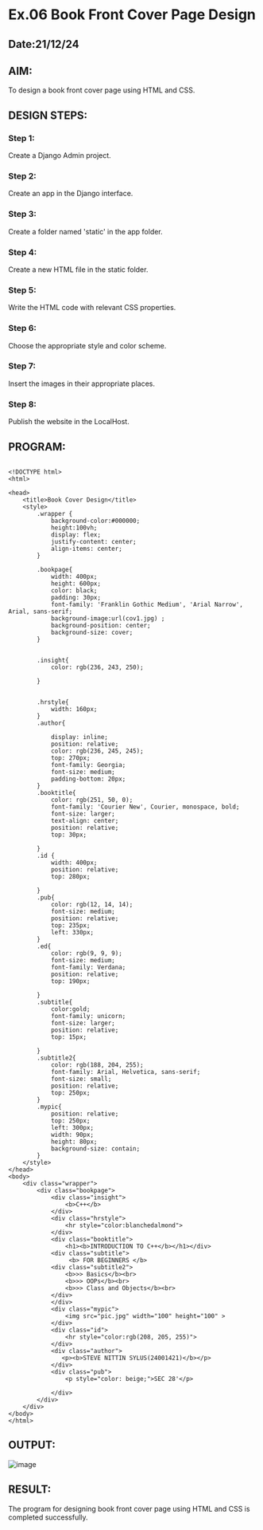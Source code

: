 # Ex.06 Book Front Cover Page Design
## Date:21/12/24

## AIM:
To design a book front cover page using HTML and CSS.

## DESIGN STEPS:

### Step 1:
Create a Django Admin project.

### Step 2:
Create an app in the Django interface.

### Step 3:
Create a folder named 'static' in the app folder.

### Step 4:
Create a new HTML file in the static folder.

### Step 5:
Write the HTML code with relevant CSS properties.

### Step 6:
Choose the appropriate style and color scheme.

### Step 7:
Insert the images in their appropriate places.

### Step 8:
Publish the website in the LocalHost.

## PROGRAM:
```

<!DOCTYPE html>
<html>

<head>
    <title>Book Cover Design</title>
    <style> 
        .wrapper {
            background-color:#000000;
            height:100vh;
            display: flex;
            justify-content: center;
            align-items: center;
        }
        
        .bookpage{
            width: 400px;
            height: 600px;
            color: black;
            padding: 30px;
            font-family: 'Franklin Gothic Medium', 'Arial Narrow', Arial, sans-serif;
            background-image:url(cov1.jpg) ;
            background-position: center;
            background-size: cover;
        }
            
        
        .insight{
            color: rgb(236, 243, 250);
        
        }
        
        
        .hrstyle{
            width: 160px;
        }
        .author{
        
            display: inline;
            position: relative;
            color: rgb(236, 245, 245);
            top: 270px;
            font-family: Georgia;
            font-size: medium;
            padding-bottom: 20px;
        }
        .booktitle{
            color: rgb(251, 50, 0);
            font-family: 'Courier New', Courier, monospace, bold;
            font-size: larger;
            text-align: center;
            position: relative;
            top: 30px;
        
        }
        .id {
            width: 400px;
            position: relative;
            top: 280px;
            
        }
        .pub{
            color: rgb(12, 14, 14);
            font-size: medium;
            position: relative;
            top: 235px;
            left: 330px;
        }
        .ed{
            color: rgb(9, 9, 9);
            font-size: medium;
            font-family: Verdana;
            position: relative;
            top: 190px;
        
        }
        .subtitle{
            color:gold;
            font-family: unicorn;
            font-size: larger;
            position: relative;
            top: 15px; 

        }
        .subtitle2{
            color: rgb(188, 204, 255);
            font-family: Arial, Helvetica, sans-serif;
            font-size: small;
            position: relative;
            top: 250px;
        }
        .mypic{
            position: relative;
            top: 250px;
            left: 300px;
            width: 90px;
            height: 80px;
            background-size: contain;
        }
    </style>
</head>
<body>
    <div class="wrapper">
        <div class="bookpage">
            <div class="insight">
                <b>C++</b>
            </div>
            <div class="hrstyle">
                <hr style="color:blanchedalmond">
            </div>
            <div class="booktitle">
                <h1><b>INTRODUCTION TO C++</b></h1></div>
            <div class="subtitle">
                 <b> FOR BEGINNERS </b> 
            <div class="subtitle2">
                <b>>> Basics</b><br>
                <b>>> OOPs</b><br>
                <b>>> Class and Objects</b><br>
            </div>     
            </div>
            <div class="mypic">
                <img src="pic.jpg" width="100" height="100" >
            </div>
            <div class="id">
                <hr style="color:rgb(208, 205, 255)">
            </div>
            <div class="author">
               <p><b>STEVE NITTIN SYLUS(24001421)</b></p>
            </div>
            <div class="pub">
                <p style="color: beige;">SEC 28'</p>
                
            </div>
        </div>
    </div>
</body>
</html>
```


## OUTPUT:
![image](https://github.com/user-attachments/assets/41c14129-4e74-49bd-bd58-a864c621fd6d)

## RESULT:
The program for designing book front cover page using HTML and CSS is completed successfully.
